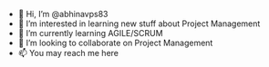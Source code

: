 - 👋 Hi, I’m @abhinavps83
- 👀 I’m interested in learning new stuff about Project Management
- 🌱 I’m currently learning AGILE/SCRUM
- 💞️ I’m looking to collaborate on Project Management 
- 📫 You may reach me here

<!---
abhinavps83/abhinavps83 is a ✨ special ✨ repository because its `README.md` (this file) appears on your GitHub profile.
You can click the Preview link to take a look at your changes.
--->
